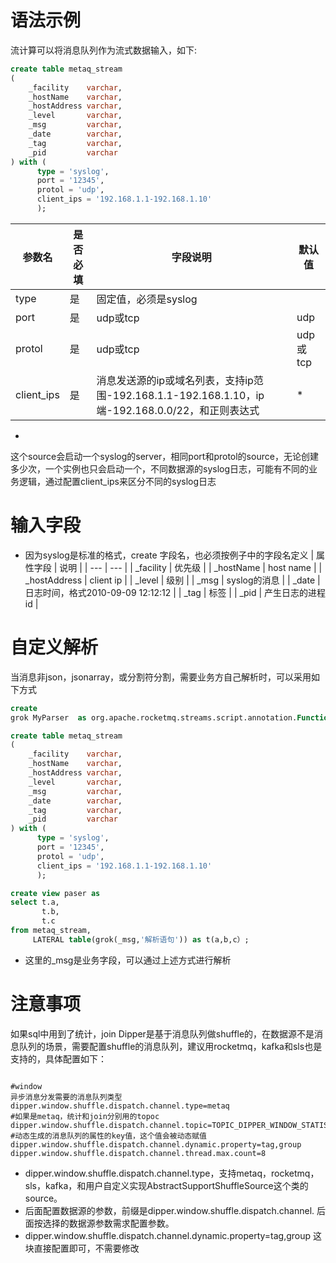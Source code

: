 # 语法示例

流计算可以将消息队列作为流式数据输入，如下:

```sql
create table metaq_stream
(
    _facility    varchar,
    _hostName    varchar,
    _hostAddress varchar,
    _level       varchar,
    _msg         varchar,
    _date        varchar,
    _tag         varchar,
    _pid         varchar
) with (
      type = 'syslog',
      port = '12345',
      protol = 'udp',
      client_ips = '192.168.1.1-192.168.1.10'
      );
```

| 参数名        | 是否必填 | 字段说明                                                                    | 默认值     |
|------------|------|-------------------------------------------------------------------------|---------|
| type       | 是    | 固定值，必须是syslog                                                           |
| port       | 是    | udp或tcp                                                                 | udp     |
| protol     | 是    | udp或tcp                                                                 | udp或tcp |
| client_ips | 是    | 消息发送源的ip或域名列表，支持ip范围-192.168.1.1-192.168.1.10，ip端-192.168.0.0/22，和正则表达式 | *       |

-

这个source会启动一个syslog的server，相同port和protol的source，无论创建多少次，一个实例也只会启动一个，不同数据源的syslog日志，可能有不同的业务逻辑，通过配置client_ips来区分不同的syslog日志

# 输入字段

- 因为syslog是标准的格式，create 字段名，也必须按例子中的字段名定义 | 属性字段 | 说明 | | --- | --- | | _facility |
  优先级 | | _hostName | host name | | _hostAddress | client ip | | _level | 级别 | | _msg | syslog的消息 | | _date |
  日志时间，格式2010-09-09 12:12:12 | | _tag | 标签 | | _pid | 产生日志的进程id |

# 自定义解析

当消息非json，jsonarray，或分割符分割，需要业务方自己解析时，可以采用如下方式

```sql
create
grok MyParser  as org.apache.rocketmq.streams.script.annotation.Function;

create table metaq_stream
(
    _facility    varchar,
    _hostName    varchar,
    _hostAddress varchar,
    _level       varchar,
    _msg         varchar,
    _date        varchar,
    _tag         varchar,
    _pid         varchar
) with (
      type = 'syslog',
      port = '12345',
      protol = 'udp',
      client_ips = '192.168.1.1-192.168.1.10'
      );

create view paser as
select t.a,
       t.b,
       t.c
from metaq_stream,
     LATERAL table(grok(_msg,'解析语句')) as t(a,b,c）;

```

- 这里的_msg是业务字段，可以通过上述方式进行解析

# 注意事项

如果sql中用到了统计，join Dipper是基于消息队列做shuffle的，在数据源不是消息队列的场景，需要配置shuffle的消息队列，建议用rocketmq，kafka和sls也是支持的，具体配置如下：

```properties

#window
异步消息分发需要的消息队列类型
dipper.window.shuffle.dispatch.channel.type=metaq
#如果是metaq，统计和join分别用的topoc
dipper.window.shuffle.dispatch.channel.topic=TOPIC_DIPPER_WINDOW_STATISTICS
#动态生成的消息队列的属性的key值，这个值会被动态赋值
dipper.window.shuffle.dispatch.channel.dynamic.property=tag,group
dipper.window.shuffle.dispatch.channel.thread.max.count=8
```

- dipper.window.shuffle.dispatch.channel.type，支持metaq，rocketmq，sls，kafka，和用户自定义实现AbstractSupportShuffleSource这个类的source。
- 后面配置数据源的参数，前缀是dipper.window.shuffle.dispatch.channel. 后面按选择的数据源参数需求配置参数。
- dipper.window.shuffle.dispatch.channel.dynamic.property=tag,group 这块直接配置即可，不需要修改

